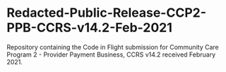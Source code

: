 # Redacted-Public-Release-CCP2-PPB-CCRS-v14.2-Feb-2021
Repository containing the Code in Flight submission for Community Care Program 2 - Provider Payment Business, CCRS v14.2 received February 2021.
